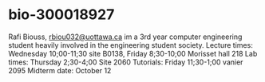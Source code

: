 # bio-300018927
Rafi Biouss, rbiou032@uottawa.ca 
im a 3rd year computer engineering student heavily involved in the engineering student society.
Lecture times: Wednesday 10;00-11;30 site B0138, Friday 8;30-10;00 Morisset hall 218
Lab times: Thursday 2;30-4;00 Site 2060
Tutorials: Friday 11;30-1;00 vanier 2095
Midterm date: October 12 
